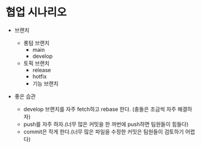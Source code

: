 # 협업 시나리오

- 브랜치
  - 롱텀 브랜치
    - main
    - develop
  - 토픽 브랜치
    - release
    - hotfix
    - 기능 브랜치

- 좋은 습관
  - develop 브랜치를 자주 fetch하고 rebase 한다. (충돌은 조금씩 자주 해결하자)
  - push를 자주 하자.(너무 많은 커밋을 한 꺼번에 push하면 팀원들이 힘들다)
  - commit은 작게 한다.(너무 많은 파일을 수정한 커밋은 팀원들이 검토하기 어렵다)
